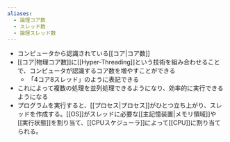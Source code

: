 ```yaml
---
aliases:
  - 論理コア数
  - スレッド数
  - 論理スレッド数
---
```

- コンピュータから認識されている[[コア|コア数]]
- [[コア|物理コア数]]に[[Hyper-Threading]]という技術を組み合わせることで、コンピュータが認識するコア数を増やすことができる
	- 「4コア8スレッド」のように表記できる
- これによって複数の処理を並列処理できるようになり、効率的に実行できるようになる
- プログラムを実行すると、[[プロセス|プロセス]]がひとつ立ち上がり、スレッドを作成する。[[OS]]がスレッドに必要な[[主記憶装置|メモリ領域]]や[[実行状態]]を割り当て、[[CPUスケジューラ]]によって[[CPU]]に割り当てられる。